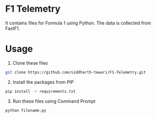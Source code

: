 # F1 Telemetry 
It contains files for Formula 1 using Python. The data is collected from FastF1. 

# Usage
1. Clone these files
```bash
git clone https://github.com/siddharth-tewari/F1-Telemetry.git
```
2. Install the packages from PIP
```bash
pip install -r requirements.txt
```
3. Run these files using Command Prompt
```bash
python filename.py
```
